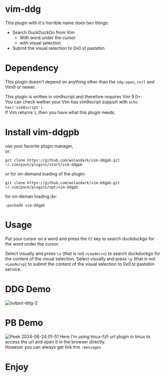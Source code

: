 # vim-ddg
This plugin with it's horrible name does two things:
- Search DuckDuckGo from Vim
  - With word under the cursor
  - with visual selection
- Submit the visual selection to 0x0.st pastebin 

# Dependency
This plugin doesn't depend on anything other than the `xdg-open`, `curl` and Vim9 or newer. <br>

This plugin is written in vim9script and therefore requires Vim 9.0+. <br> You can check wether your Vim has vim9script support with  `echo has('vim9script')`. <br>
If Vim returns `1`, then you have what this plugin needs.

# Install vim-ddgpb
use your favorite plugin manager, <br> or:
```
git clone https://github.com/wolandark/vim-ddgpb.git ~/.vim/pack/plugins/start/vim-ddgpb
```

or for on-demand loading of the plugin:

```
git clone https://github.com/wolandark/vim-ddgpb.git ~/.vim/pack/plugins/opt/vim-ddgpb
```
for on-deman loading do:

`:packadd vim-ddgpb` 

# Usage
Put your cursor on a word and press the `F2` key to search duckduckgo for the word under the cursor. 

Select visually and press `\s` (that is not `<Leader>s`) to search duckduckgo for the content of the visual selection.
Select visually and press `\p` (that is not `<Leader>p`) to submit the content of the visual selection to 0x0.st pastebin service.

# DDG Demo
![output-ddg-2](https://github.com/wolandark/vim-ddg/assets/107309764/03e05a9b-4475-4c18-b9b0-d9cb48ecf354)

# PB Demo
![Peek 2024-06-24 01-51](https://github.com/wolandark/vim-ddgpb/assets/107309764/45c579ea-ac12-4c65-b6cf-dc09c59b70c9)
Here I'm using tmux-fzf-url plugin in tmux to access the url and open it in the browser directly. <br>
However you can always get link frm `:messages`

# Enjoy
